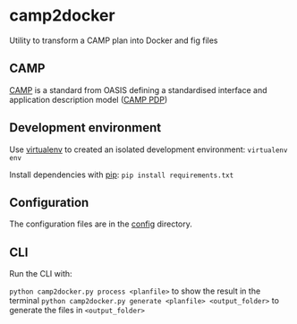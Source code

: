# camp2docker
Utility to transform a CAMP plan into Docker and fig files

## CAMP

[CAMP](https://www.oasis-open.org/committees/camp/) is a standard from OASIS defining a standardised interface and application description model ([CAMP PDP](http://docs.oasis-open.org/camp/camp-spec/v1.1/csprd02/camp-spec-v1.1-csprd02.html#_Toc380683863))

## Development environment

Use [virtualenv](http://virtualenv.readthedocs.org/en/latest/) to created an isolated development environment:
`virtualenv env`

Install dependencies with [pip](http://pip.readthedocs.org/en/latest/):
`pip install requirements.txt`

## Configuration
The configuration files are in the [config](config) directory.

## CLI

Run the CLI with:

`python camp2docker.py process <planfile>` to show the result in the terminal
`python camp2docker.py generate <planfile> <output_folder>` to generate the files in `<output_folder>`
